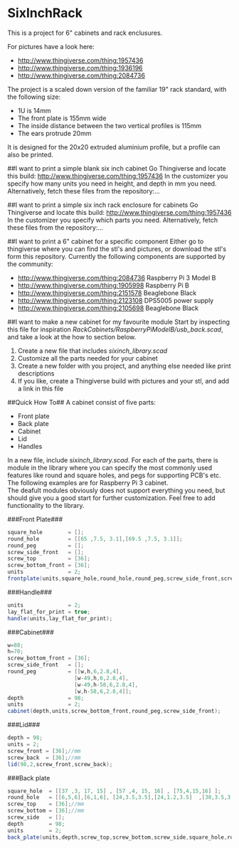 # SixInchRack

This is a project for 6" cabinets and rack enclusures. 

For pictures have a look here:
 - http://www.thingiverse.com/thing:1957436
 - http://www.thingiverse.com/thing:1936196
 - http://www.thingiverse.com/thing:2084736

The project is a scaled down version of the familiar 19" rack standard, with the following size:
 - 1U is 14mm
 - The front plate is 155mm wide
 - The inside distance between the two vertical profiles is 115mm
 - The ears protrude 20mm
 
It is designed for the 20x20 extruded aluminium profile, but a profile can also be printed.


##I want to print a simple blank six inch cabinet
Go Thingiverse and locate this build: http://www.thingiverse.com/thing:1957436
In the customizer you specify how many units you need in height, and depth in mm you need.
Alternatively, fetch these files from the repository:...


##I want to print a simple six inch rack enclosure for cabinets
Go Thingiverse and locate this build: http://www.thingiverse.com/thing:1957436
In the customizer you specify which parts you need.
Alternatively, fetch these files from the repository:...

##I want to print a 6" cabinet for a specific component
Either go to thingiverse where you can find the stl's and pictures, or download the stl's form this repository. Currently the following components are supported by the community:

- http://www.thingiverse.com/thing:2084736 Raspberry Pi 3 Model B
- http://www.thingiverse.com/thing:1905998 Raspberry Pi B
- http://www.thingiverse.com/thing:2151578 Beaglebone Black
- http://www.thingiverse.com/thing:2123108 DPS5005 power supply
- http://www.thingiverse.com/thing:2105698 Beaglebone Black

##I want to make a new cabinet for my favourite module
Start by inspecting this file for inspiration _RackCabinets/RaspberryPiModelB/usb_back.scad_, and take a look at the how to section below.

1. Create a new file that includes _sixinch_library.scad_
2. Customize all the parts needed for your cabinet
3. Create a new folder with you project, and anything else needed like print descriptions
4. If you like, create a Thingiverse build with pictures and your stl, and add a link in this file

##Quick How To##
A cabinet consist of five parts:
- Front plate
- Back plate
- Cabinet
- Lid
- Handles

In a new file, include _sixinch_library.scad_. For each of the parts, there is module in the library where you can specify the most commonly used features like round and square holes, and pegs for supporting PCB's etc. The following examples are for Raspberry Pi 3 cabinet. <br>
The deafult modules obviously does not support everything you need, but should give you a good start for further customization. Feel free to add functionality to the library.

###Front Plate###
```java
square_hole        = [];
round_hole         = [[65 ,7.5, 3.1],[69.5 ,7.5, 3.1]];
round_peg          = [];   
screw_side_front   = [];
screw_top          = [36];
screw_bottom_front = [36];
units              = 2; 
frontplate(units,square_hole,round_hole,round_peg,screw_side_front,screw_top,screw_bottom_front);
```

###Handle###
```java
units              = 2;
lay_flat_for_print = true;   
handle(units,lay_flat_for_print);
```

###Cabinet###
```java
w=88;
h=70;
screw_bottom_front = [36];
screw_side_front   = [];
round_peg          = [[w,h,6,2.8,4],
                     [w-49,h,6,2.8,4],
                     [w-49,h-58,6,2.8,4],
                     [w,h-58,6,2.8,4]];
depth              = 98;
units              = 2;
cabinet(depth,units,screw_bottom_front,round_peg,screw_side_front);
```

###Lid###
```java
depth = 98;
units = 2;
screw_front = [36];//mm
screw_back  = [36];//mm
lid(98,2,screw_front,screw_back);        
```


###Back plate   
```java
square_hole  = [[37 ,3, 17, 15] , [57 ,4, 15, 16] , [75,4,15,16] ];
round_hole   = [[6,5,6],[6,1,6], [24,3.5,3.5],[24,1.2,3.5]  ,[30,3.5,3.5],[30,1.2,3.5]];
screw_top    = [36];//mm
screw_bottom = [36];//mm
screw_side   = [];
depth        = 98;
units        = 2;
back_plate(units,depth,screw_top,screw_bottom,screw_side,square_hole,round_hole);
```





